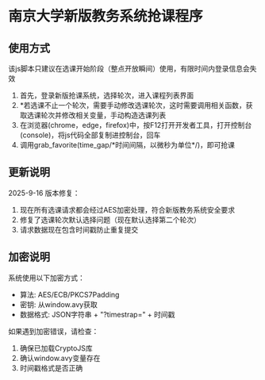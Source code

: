 # 南京大学新版教务系统抢课程序

## 使用方式

该js脚本只建议在选课开始阶段（整点开放瞬间）使用，有限时间内登录信息会失效

1. 首先，登录新版抢课系统，选择轮次，进入课程列表界面
2. \*若选课不止一个轮次，需要手动修改选课轮次，这时需要调用相关函数，获取选课轮次并修改相关变量，手动构造选课列表
3. 在浏览器(chrome，edge，firefox)中，按F12打开开发者工具，打开控制台(console)，将js代码全部复制进控制台，回车
4. 调用grab_favorite(time_gap/\*时间间隔，以微秒为单位\*/)，即可抢课

## 更新说明

2025-9-16 版本修复：
1. 现在所有选课请求都会经过AES加密处理，符合新版教务系统安全要求
2. 修复了选课轮次默认选择问题（现在默认选择第二个轮次）
3. 请求数据现在包含时间戳防止重复提交

## 加密说明

系统使用以下加密方式：
- 算法: AES/ECB/PKCS7Padding
- 密钥: 从window.avy获取
- 数据格式: JSON字符串 + "?timestrap=" + 时间戳

如果遇到加密错误，请检查：
1. 确保已加载CryptoJS库
2. 确认window.avy变量存在
3. 时间戳格式是否正确